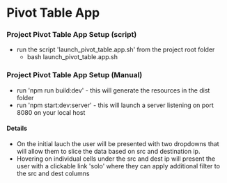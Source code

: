 # Pivot Table App
  
### Project Pivot Table App Setup (script)
  * run the script 'launch_pivot_table.app.sh' from the project root folder
    * bash launch_pivot_table.app.sh

### Project Pivot Table App Setup (Manual)
  * run 'npm run build:dev' - this will generate the resources in the dist folder
  * run 'npm start:dev:server' - this will launch a server listening on port 8080 on your local host


#### Details
  * On the initial lauch the user will be presented with two dropdowns that will allow them to slice the data based on src and destination ip.
  * Hovering on individual cells under the src and dest ip will present the user with a clickable link 'solo' where they can apply additional filter to the src and dest columns